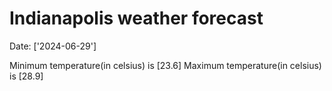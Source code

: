 # Indianapolis weather forecast 
Date: ['2024-06-29'] 

Minimum temperature(in celsius) is [23.6] 
Maximum temperature(in celsius) is [28.9]